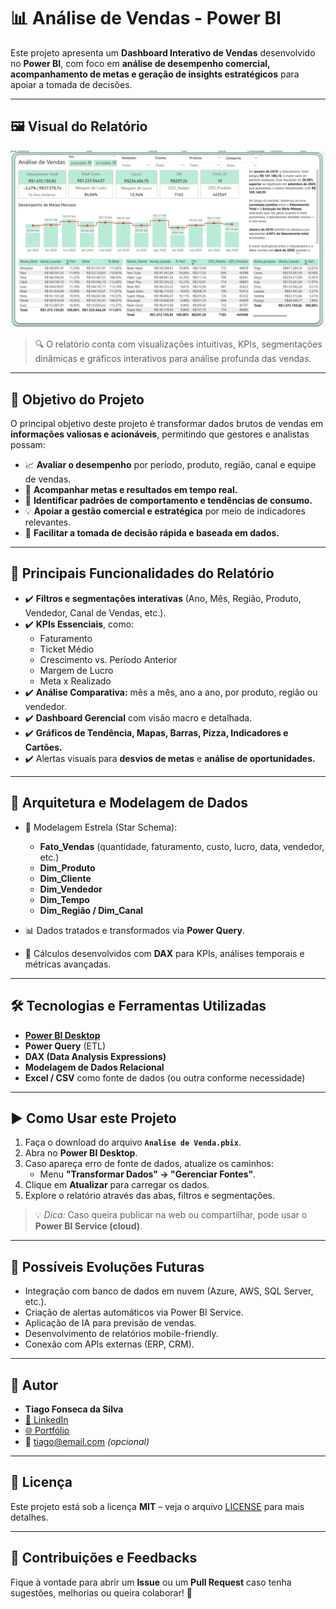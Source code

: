 # 📊 Análise de Vendas - Power BI

Este projeto apresenta um **Dashboard Interativo de Vendas** desenvolvido no **Power BI**, com foco em **análise de desempenho comercial, acompanhamento de metas e geração de insights estratégicos** para apoiar a tomada de decisões.

---

## 🖼️ Visual do Relatório

![Exemplo do Dashboard](relatório.png)

> 🔍 O relatório conta com visualizações intuitivas, KPIs, segmentações dinâmicas e gráficos interativos para análise profunda das vendas.

---

## 🎯 Objetivo do Projeto

O principal objetivo deste projeto é transformar dados brutos de vendas em **informações valiosas e acionáveis**, permitindo que gestores e analistas possam:

- 📈 **Avaliar o desempenho** por período, produto, região, canal e equipe de vendas.
- 🎯 **Acompanhar metas e resultados em tempo real.**
- 🔎 **Identificar padrões de comportamento e tendências de consumo.**
- 💡 **Apoiar a gestão comercial e estratégica** por meio de indicadores relevantes.
- 🚀 **Facilitar a tomada de decisão rápida e baseada em dados.**

---

## 🧠 Principais Funcionalidades do Relatório

- ✔️ **Filtros e segmentações interativas** (Ano, Mês, Região, Produto, Vendedor, Canal de Vendas, etc.).
- ✔️ **KPIs Essenciais**, como:
  - Faturamento
  - Ticket Médio
  - Crescimento vs. Período Anterior
  - Margem de Lucro
  - Meta x Realizado
- ✔️ **Análise Comparativa:** mês a mês, ano a ano, por produto, região ou vendedor.
- ✔️ **Dashboard Gerencial** com visão macro e detalhada.
- ✔️ **Gráficos de Tendência, Mapas, Barras, Pizza, Indicadores e Cartões.**
- ✔️ Alertas visuais para **desvios de metas** e **análise de oportunidades.**

---

## 🔗 Arquitetura e Modelagem de Dados

- 🔗 Modelagem Estrela (Star Schema):
  - **Fato_Vendas** (quantidade, faturamento, custo, lucro, data, vendedor, etc.)
  - **Dim_Produto**
  - **Dim_Cliente**
  - **Dim_Vendedor**
  - **Dim_Tempo**
  - **Dim_Região / Dim_Canal**

- 📊 Dados tratados e transformados via **Power Query**.
- 🧠 Cálculos desenvolvidos com **DAX** para KPIs, análises temporais e métricas avançadas.

---

## 🛠️ Tecnologias e Ferramentas Utilizadas

- [**Power BI Desktop**](https://powerbi.microsoft.com/)
- **Power Query** (ETL)
- **DAX (Data Analysis Expressions)**
- **Modelagem de Dados Relacional**
- **Excel / CSV** como fonte de dados (ou outra conforme necessidade)

---

## ▶️ Como Usar este Projeto

1. Faça o download do arquivo **`Analise de Venda.pbix`**.
2. Abra no **Power BI Desktop**.
3. Caso apareça erro de fonte de dados, atualize os caminhos:
   - Menu **"Transformar Dados" → "Gerenciar Fontes"**.
4. Clique em **Atualizar** para carregar os dados.
5. Explore o relatório através das abas, filtros e segmentações.

> 💡 *Dica:* Caso queira publicar na web ou compartilhar, pode usar o **Power BI Service (cloud)**.

---

## 🚀 Possíveis Evoluções Futuras

- Integração com banco de dados em nuvem (Azure, AWS, SQL Server, etc.).
- Criação de alertas automáticos via Power BI Service.
- Aplicação de IA para previsão de vendas.
- Desenvolvimento de relatórios mobile-friendly.
- Conexão com APIs externas (ERP, CRM).

---

## 👤 Autor

- **Tiago Fonseca da Silva**
- [🔗 LinkedIn](https://linkedin.com/in/tiago-fonseca-da-silva)
- [🌐 Portfólio](https://github.com/tiago639)
- 📧 tiago@email.com *(opcional)*

---

## 📄 Licença

Este projeto está sob a licença **MIT** – veja o arquivo [LICENSE](LICENSE) para mais detalhes.

---

## 💬 Contribuições e Feedbacks

Fique à vontade para abrir um **Issue** ou um **Pull Request** caso tenha sugestões, melhorias ou queira colaborar! 🚀

